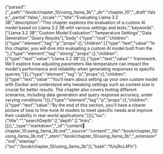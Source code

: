 {"parsed":{"_path":"/book/chapter_10/using_llama_3b","_dir":"chapter_10","_draft":false,"_partial":false,"_locale":"","title":"Evaluating Llama 3.2 3B","description":"This chapter explores the evaluation of a custom AI model based on Llama 3.2 3B with various settings and tests.","keywords":["Llama 3.2 3B","Custom Model Evaluation","Temperature Settings","Data Generation","Query Results"],"body":{"type":"root","children":[{"type":"element","tag":"p","props":{},"children":[{"type":"text","value":"In this chapter, you will dive into evaluating a custom AI model built from the "},{"type":"element","tag":"strong","props":{},"children":[{"type":"text","value":"Llama 3.2 3B"}]},{"type":"text","value":" framework. We'll explore how adjusting parameters like temperature can impact the model's performance and reliability when generating responses to specific queries."}]},{"type":"element","tag":"p","props":{},"children":[{"type":"text","value":"You’ll learn about setting up your own custom model with Docker and understand why tweaking settings such as context size is crucial for better results. The chapter also covers testing different scenarios, including data generation and query response accuracy, under varying conditions."}]},{"type":"element","tag":"p","props":{},"children":[{"type":"text","value":"By the end of this section, you'll have a clearer picture of how to fine-tune AI models to meet specific needs and improve their usability in real-world applications."}]}],"toc":{"title":"","searchDepth":2,"depth":2,"links":[]}},"_type":"markdown","_id":"content:book:chapter_10:using_llama_3b.md","_source":"content","_file":"book/chapter_10/using_llama_3b.md","_stem":"book/chapter_10/using_llama_3b","_extension":"md","sitemap":{"loc":"/book/chapter_10/using_llama_3b"}},"hash":"fUvj9cL4Fh"}